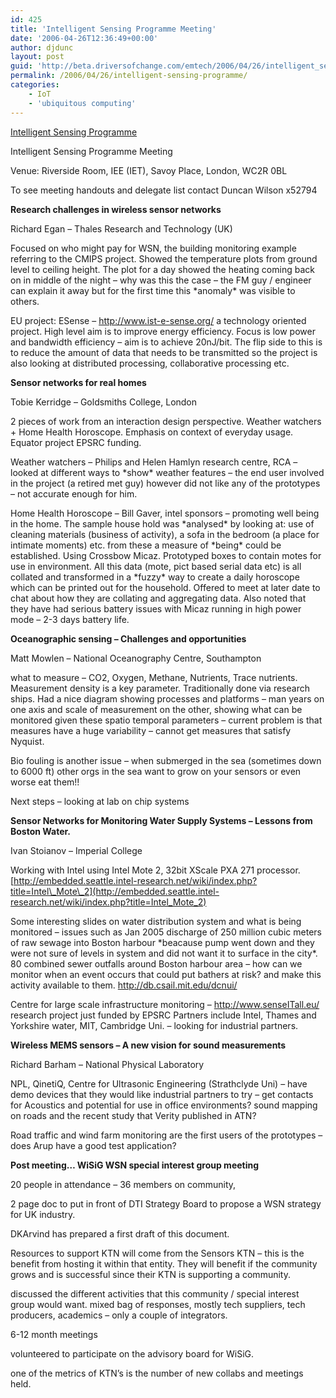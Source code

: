 ```yaml
---
id: 425
title: 'Intelligent Sensing Programme Meeting'
date: '2006-04-26T12:36:49+00:00'
author: djdunc
layout: post
guid: 'http://beta.driversofchange.com/emtech/2006/04/26/intelligent_sensing_programme/'
permalink: /2006/04/26/intelligent-sensing-programme/
categories:
    - IoT
    - 'ubiquitous computing'
---
```


[Intelligent Sensing Programme](http://sensors.globalwatchonline.com/epicentric_portal/site/menuitem.a7f6bf1b645a64dae1c7a210eb3e8a0c/ "Intelligent Sensing Programme")

Intelligent Sensing Programme Meeting

Venue: Riverside Room, IEE (IET), Savoy Place, London, WC2R 0BL

To see meeting handouts and delegate list contact Duncan Wilson x52794

  
**Research challenges in wireless sensor networks**

Richard Egan – Thales Research and Technology (UK)

Focused on who might pay for WSN, the building monitoring example referring to the CMIPS project. Showed the temperature plots from ground level to ceiling height. The plot for a day showed the heating coming back on in middle of the night – why was this the case – the FM guy / engineer can explain it away but for the first time this \*anomaly\* was visible to others.

EU project: ESense – <http://www.ist-e-sense.org/> a technology oriented project. High level aim is to improve energy efficiency. Focus is low power and bandwidth efficiency – aim is to achieve 20nJ/bit. The flip side to this is to reduce the amount of data that needs to be transmitted so the project is also looking at distributed processing, collaborative processing etc.

**Sensor networks for real homes**

Tobie Kerridge – Goldsmiths College, London

2 pieces of work from an interaction design perspective. Weather watchers + Home Health Horoscope. Emphasis on context of everyday usage. Equator project EPSRC funding.

Weather watchers – Philips and Helen Hamlyn research centre, RCA – looked at different ways to \*show\* weather features – the end user involved in the project (a retired met guy) however did not like any of the prototypes – not accurate enough for him.

Home Health Horoscope – Bill Gaver, intel sponsors – promoting well being in the home. The sample house hold was \*analysed\* by looking at: use of cleaning materials (business of activity), a sofa in the bedroom (a place for intimate moments) etc. from these a measure of \*being\* could be established. Using Crossbow Micaz. Prototyped boxes to contain motes for use in environment. All this data (mote, pict based serial data etc) is all collated and transformed in a \*fuzzy\* way to create a daily horoscope which can be printed out for the household. Offered to meet at later date to chat about how they are collating and aggregating data. Also noted that they have had serious battery issues with Micaz running in high power mode – 2-3 days battery life.

**Oceanographic sensing – Challenges and opportunities**

Matt Mowlen – National Oceanography Centre, Southampton

what to measure – CO2, Oxygen, Methane, Nutrients, Trace nutrients. Measurement density is a key parameter. Traditionally done via research ships. Had a nice diagram showing processes and platforms – man years on one axis and scale of measurement on the other, showing what can be monitored given these spatio temporal parameters – current problem is that measures have a huge variability – cannot get measures that satisfy Nyquist.

Bio fouling is another issue – when submerged in the sea (sometimes down to 6000 ft) other orgs in the sea want to grow on your sensors or even worse eat them!!

Next steps – looking at lab on chip systems

**Sensor Networks for Monitoring Water Supply Systems – Lessons from Boston Water.**

Ivan Stoianov – Imperial College

Working with Intel using Intel Mote 2, 32bit XScale PXA 271 processor. [http://embedded.seattle.intel-research.net/wiki/index.php?title=Intel\_Mote\_2](http://embedded.seattle.intel-research.net/wiki/index.php?title=Intel_Mote_2)

Some interesting slides on water distribution system and what is being monitored – issues such as Jan 2005 discharge of 250 million cubic meters of raw sewage into Boston harbour \*beacause pump went down and they were not sure of levels in system and did not want it to surface in the city\*. 80 combined sewer outfalls around Boston harbour area – how can we monitor when an event occurs that could put bathers at risk? and make this activity available to them. http://db.csail.mit.edu/dcnui/

Centre for large scale infrastructure monitoring – <http://www.senseITall.eu/> research project just funded by EPSRC Partners include Intel, Thames and Yorkshire water, MIT, Cambridge Uni. – looking for industrial partners.

**Wireless MEMS sensors – A new vision for sound measurements**

Richard Barham – National Physical Laboratory

NPL, QinetiQ, Centre for Ultrasonic Engineering (Strathclyde Uni) – have demo devices that they would like industrial partners to try – get contacts for Acoustics and potential for use in office environments? sound mapping on roads and the recent study that Verity published in ATN?

Road traffic and wind farm monitoring are the first users of the prototypes – does Arup have a good test application?

**Post meeting… WiSiG WSN special interest group meeting**

20 people in attendance – 36 members on community,

2 page doc to put in front of DTI Strategy Board to propose a WSN strategy for UK industry.

DKArvind has prepared a first draft of this document.

Resources to support KTN will come from the Sensors KTN – this is the benefit from hosting it within that entity. They will benefit if the community grows and is successful since their KTN is supporting a community.

discussed the different activities that this community / special interest group would want. mixed bag of responses, mostly tech suppliers, tech producers, academics – only a couple of integrators.

6-12 month meetings

volunteered to participate on the advisory board for WiSiG.

one of the metrics of KTN’s is the number of new collabs and meetings held.